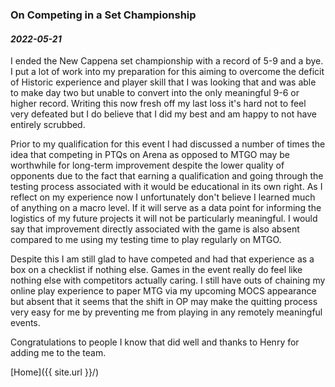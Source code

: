 ### On Competing in a Set Championship

#### _2022-05-21_


I ended the New Cappena set championship with a record of 5-9 and a bye. I put a lot of work into my preparation for this aiming to overcome the deficit of Historic experience and player skill that I was looking that and was able to make day two but unable to convert into the only meaningful 9-6 or higher record. Writing this now fresh off my last loss it's hard not to feel very defeated but I do believe that I did my best and am happy to not have entirely scrubbed.

Prior to my qualification for this event I had discussed a number of times the idea that competing in PTQs on Arena as opposed to MTGO may be worthwhile for long-term improvement despite the lower quality of opponents due to the fact that earning a qualification and going through the testing process associated with it would be educational in its own right. As I reflect on my experience now I unfortunately don't believe I learned much of anything on a macro level. If it will serve as a data point for informing the logistics of my future projects it will not be particularly meaningful. I would say that improvement directly associated with the game is also absent compared to me using my testing time to play regularly on MTGO.

Despite this I am still glad to have competed and had that experience as a box on a checklist if nothing else. Games in the event really do feel like nothing else with competitors actually caring. I still have outs of chaining my online play experience to paper MTG via my upcoming MOCS appearance but absent that it seems that the shift in OP may make the quitting process very easy for me by preventing me from playing in any remotely meaningful events.

Congratulations to people I know that did well and thanks to Henry for adding me to the team.

[Home]({{ site.url }}/)